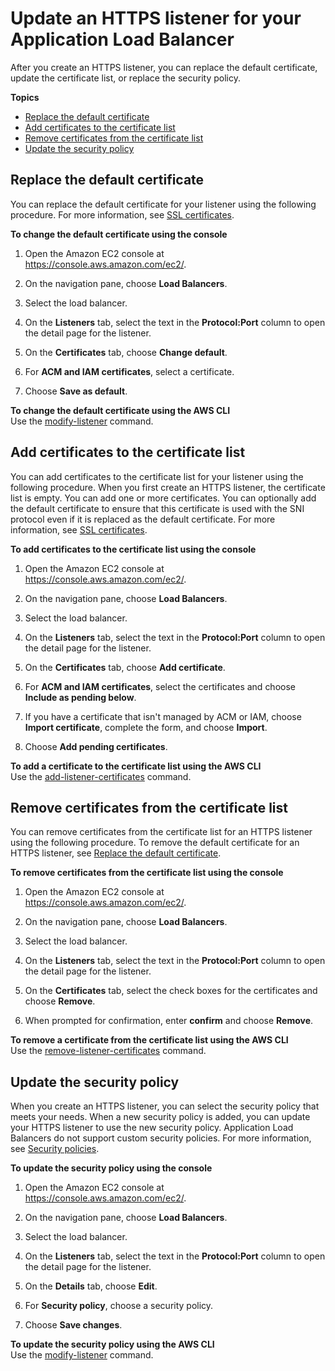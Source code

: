 # Update an HTTPS listener for your Application Load Balancer<a name="listener-update-certificates"></a>

After you create an HTTPS listener, you can replace the default certificate, update the certificate list, or replace the security policy\.

**Topics**
+ [Replace the default certificate](#replace-default-certificate)
+ [Add certificates to the certificate list](#add-certificates)
+ [Remove certificates from the certificate list](#remove-certificates)
+ [Update the security policy](#update-security-policy)

## Replace the default certificate<a name="replace-default-certificate"></a>

You can replace the default certificate for your listener using the following procedure\. For more information, see [SSL certificates](create-https-listener.md#https-listener-certificates)\.

**To change the default certificate using the console**

1. Open the Amazon EC2 console at [https://console\.aws\.amazon\.com/ec2/](https://console.aws.amazon.com/ec2/)\.

1. On the navigation pane, choose **Load Balancers**\.

1. Select the load balancer\.

1. On the **Listeners** tab, select the text in the **Protocol:Port** column to open the detail page for the listener\.

1. On the **Certificates** tab, choose **Change default**\.

1. For **ACM and IAM certificates**, select a certificate\.

1. Choose **Save as default**\.

**To change the default certificate using the AWS CLI**  
Use the [modify\-listener](https://docs.aws.amazon.com/cli/latest/reference/elbv2/modify-listener.html) command\.

## Add certificates to the certificate list<a name="add-certificates"></a>

You can add certificates to the certificate list for your listener using the following procedure\. When you first create an HTTPS listener, the certificate list is empty\. You can add one or more certificates\. You can optionally add the default certificate to ensure that this certificate is used with the SNI protocol even if it is replaced as the default certificate\. For more information, see [SSL certificates](create-https-listener.md#https-listener-certificates)\.

**To add certificates to the certificate list using the console**

1. Open the Amazon EC2 console at [https://console\.aws\.amazon\.com/ec2/](https://console.aws.amazon.com/ec2/)\.

1. On the navigation pane, choose **Load Balancers**\.

1. Select the load balancer\.

1. On the **Listeners** tab, select the text in the **Protocol:Port** column to open the detail page for the listener\.

1. On the **Certificates** tab, choose **Add certificate**\.

1. For **ACM and IAM certificates**, select the certificates and choose **Include as pending below**\.

1. If you have a certificate that isn't managed by ACM or IAM, choose **Import certificate**, complete the form, and choose **Import**\.

1. Choose **Add pending certificates**\.

**To add a certificate to the certificate list using the AWS CLI**  
Use the [add\-listener\-certificates](https://docs.aws.amazon.com/cli/latest/reference/elbv2/add-listener-certificates.html) command\.

## Remove certificates from the certificate list<a name="remove-certificates"></a>

You can remove certificates from the certificate list for an HTTPS listener using the following procedure\. To remove the default certificate for an HTTPS listener, see [Replace the default certificate](#replace-default-certificate)\.

**To remove certificates from the certificate list using the console**

1. Open the Amazon EC2 console at [https://console\.aws\.amazon\.com/ec2/](https://console.aws.amazon.com/ec2/)\.

1. On the navigation pane, choose **Load Balancers**\.

1. Select the load balancer\.

1. On the **Listeners** tab, select the text in the **Protocol:Port** column to open the detail page for the listener\.

1. On the **Certificates** tab, select the check boxes for the certificates and choose **Remove**\.

1. When prompted for confirmation, enter **confirm** and choose **Remove**\.

**To remove a certificate from the certificate list using the AWS CLI**  
Use the [remove\-listener\-certificates](https://docs.aws.amazon.com/cli/latest/reference/elbv2/remove-listener-certificates.html) command\.

## Update the security policy<a name="update-security-policy"></a>

When you create an HTTPS listener, you can select the security policy that meets your needs\. When a new security policy is added, you can update your HTTPS listener to use the new security policy\. Application Load Balancers do not support custom security policies\. For more information, see [Security policies](create-https-listener.md#describe-ssl-policies)\.

**To update the security policy using the console**

1. Open the Amazon EC2 console at [https://console\.aws\.amazon\.com/ec2/](https://console.aws.amazon.com/ec2/)\.

1. On the navigation pane, choose **Load Balancers**\.

1. Select the load balancer\.

1. On the **Listeners** tab, select the text in the **Protocol:Port** column to open the detail page for the listener\.

1. On the **Details** tab, choose **Edit**\.

1. For **Security policy**, choose a security policy\.

1. Choose **Save changes**\.

**To update the security policy using the AWS CLI**  
Use the [modify\-listener](https://docs.aws.amazon.com/cli/latest/reference/elbv2/modify-listener.html) command\.